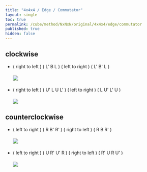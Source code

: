 ```yaml
---
title: "4x4x4 / Edge / Commutator"
layout: single
toc: true
permalink: /cube/method/NxNxN/original/4x4x4/edge/commutator
published: true
hidden: false
---
```


<head>
  <base target="_blank">
  <style>
    img {
      max-width: 250px;
    }
    .img-wrapper {
      margin: 20px 0px;
    }
  </style>
</head>



## clockwise

- ( right to left ) ( L' B L ) ( left to right ) ( L' B' L )
  <div class="img-wrapper">
    <a href="https://alpha.twizzle.net/edit/?puzzle=4x4x4&setup-anchor=end&stickering=ELL&alg=2F%27+L%27+B+L+2F+L%27+B%27+L">
      <img src="https://user-images.githubusercontent.com/92285528/215314828-9e73dc05-51eb-4f7f-bb0d-157ae8d31cb5.png">
    </a>
  </div>
- ( right to left ) ( U' L U L' ) ( left to right ) ( L U' L' U )
  <div class="img-wrapper">
    <a href="https://alpha.twizzle.net/edit/?puzzle=4x4x4&setup-anchor=end&stickering=ELL&alg=2F%27+U%27+L+U+L%27+2F+L+U%27+L%27+U">
      <img src="https://user-images.githubusercontent.com/92285528/215314943-0a0d0cc9-9600-4b68-b391-4e96d2a404b2.png">
    </a>
  </div>



## counterclockwise

- ( left to right ) ( R B' R' ) ( right to left ) ( R B R' )
  <div class="img-wrapper">
    <a href="https://alpha.twizzle.net/edit/?puzzle=4x4x4&setup-anchor=end&stickering=ELL&alg=2F+R+B%27+R%27+2F%27+R+B+R%27">
      <img src="https://user-images.githubusercontent.com/92285528/215315041-2ede679f-078a-417d-a7de-6a11b181622c.png">
    </a>
  </div>
- ( left to right ) ( U R' U' R ) ( right to left ) ( R' U R U' )
  <div class="img-wrapper">
    <a href="https://alpha.twizzle.net/edit/?puzzle=4x4x4&setup-anchor=end&stickering=ELL&alg=2F+U+R%27+U%27+R+2F%27+R%27+U+R+U%27">
      <img src="https://user-images.githubusercontent.com/92285528/215315065-7ef20fbb-aa09-483b-81d6-b750d5834e98.png">
    </a>
  </div>
